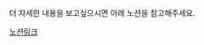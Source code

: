 더 자세한 내용을 보고싶으시면 아래 노션을 참고해주세요.

[노션링크]([https://crystalline-meadowlark-92d.notion.site/2-1b7b4b2e770b8068a1f0c4d712d13bc5](https://crystalline-meadowlark-92d.notion.site/1c7b4b2e770b8045bb96f030e36bb50e?pvs=4))
